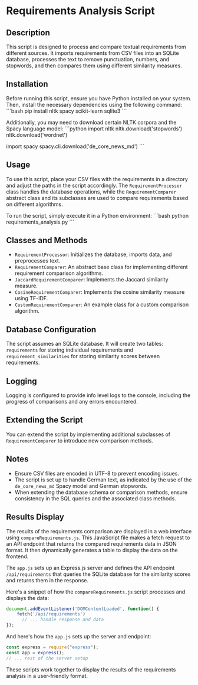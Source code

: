 # Requirements Analysis Script

## Description
This script is designed to process and compare textual requirements from different sources. It imports requirements from CSV files into an SQLite database, processes the text to remove punctuation, numbers, and stopwords, and then compares them using different similarity measures.

## Installation
Before running this script, ensure you have Python installed on your system. Then, install the necessary dependencies using the following command:
\`\`\`bash
pip install nltk spacy scikit-learn sqlite3
\`\`\`

Additionally, you may need to download certain NLTK corpora and the Spacy language model:
\`\`\`python
import nltk
nltk.download('stopwords')
nltk.download('wordnet')

import spacy
spacy.cli.download('de_core_news_md')
\`\`\`

## Usage
To use this script, place your CSV files with the requirements in a directory and adjust the paths in the script accordingly. The `RequirementProcessor` class handles the database operations, while the `RequirementComparer` abstract class and its subclasses are used to compare requirements based on different algorithms.

To run the script, simply execute it in a Python environment:
\`\`\`bash
python requirements_analysis.py
\`\`\`

## Classes and Methods
- `RequirementProcessor`: Initializes the database, imports data, and preprocesses text.
- `RequirementComparer`: An abstract base class for implementing different requirement comparison algorithms.
- `JaccardRequirementComparer`: Implements the Jaccard similarity measure.
- `CosineRequirementComparer`: Implements the cosine similarity measure using TF-IDF.
- `CustomRequirementComparer`: An example class for a custom comparison algorithm.

## Database Configuration
The script assumes an SQLite database. It will create two tables: `requirements` for storing individual requirements and `requirement_similarities` for storing similarity scores between requirements.

## Logging
Logging is configured to provide info level logs to the console, including the progress of comparisons and any errors encountered.

## Extending the Script
You can extend the script by implementing additional subclasses of `RequirementComparer` to introduce new comparison methods.

## Notes
- Ensure CSV files are encoded in UTF-8 to prevent encoding issues.
- The script is set up to handle German text, as indicated by the use of the `de_core_news_md` Spacy model and German stopwords.
- When extending the database schema or comparison methods, ensure consistency in the SQL queries and the associated class methods.
## Results Display
The results of the requirements comparison are displayed in a web interface using `compareRequirements.js`. This JavaScript file makes a fetch request to an API endpoint that returns the compared requirements data in JSON format. It then dynamically generates a table to display the data on the frontend.

The `app.js` sets up an Express.js server and defines the API endpoint `/api/requirements` that queries the SQLite database for the similarity scores and returns them in the response.

Here's a snippet of how the `compareRequirements.js` script processes and displays the data:

```javascript
document.addEventListener('DOMContentLoaded', function() {
    fetch('/api/requirements')
      // ... handle response and data
});
```

And here's how the `app.js` sets up the server and endpoint:

```javascript
const express = require("express");
const app = express();
// ... rest of the server setup
```

These scripts work together to display the results of the requirements analysis in a user-friendly format.

